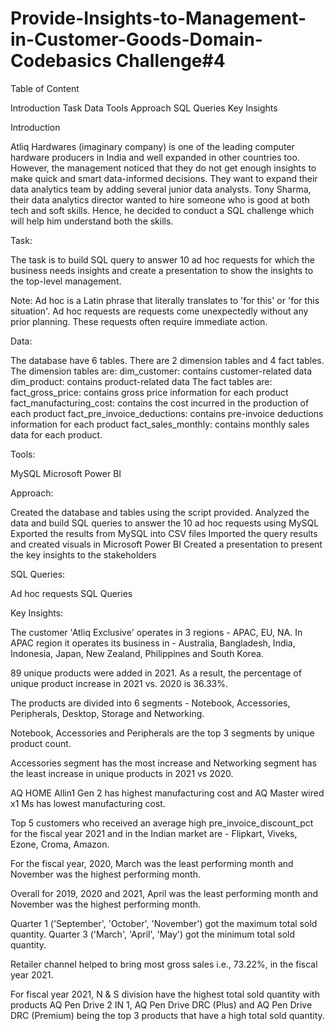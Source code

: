 # Provide-Insights-to-Management-in-Customer-Goods-Domain-Codebasics Challenge#4
Table of Content

Introduction
 Task
 Data
 Tools
 Approach
 SQL Queries
 Key Insights
   

Introduction

Atliq Hardwares (imaginary company) is one of the leading computer hardware producers in India and well expanded in other countries too. However, the management noticed that they do not get enough insights to make quick and smart data-informed decisions. They want to expand their data analytics team by adding several junior data analysts. Tony Sharma, their data analytics director wanted to hire someone who is good at both tech and soft skills. Hence, he decided to conduct a SQL challenge which will help him understand both the skills.

Task:

The task is to build SQL query to answer 10 ad hoc requests for which the business needs insights and create a presentation to show the insights to the top-level management.

Note: Ad hoc is a Latin phrase that literally translates to 'for this' or 'for this situation'. Ad hoc requests are requests come unexpectedly without any prior planning. These requests often require immediate action.

Data:

The database have 6 tables.
There are 2 dimension tables and 4 fact tables.
The dimension tables are:
    dim_customer: contains customer-related data
    dim_product: contains product-related data
The fact tables are:
    fact_gross_price: contains gross price information for each product
    fact_manufacturing_cost: contains the cost incurred in the production of each product
    fact_pre_invoice_deductions: contains pre-invoice deductions information for each product
    fact_sales_monthly: contains monthly sales data for each product.


Tools:

  MySQL
  Microsoft Power BI
    

Approach:

  Created the database and tables using the script provided.
  Analyzed the data and build SQL queries to answer the 10 ad hoc requests using MySQL
  Exported the results from MySQL into CSV files
  Imported the query results and created visuals in Microsoft Power BI
  Created a presentation to present the key insights to the stakeholders

SQL Queries:

   Ad hoc requests SQL Queries

Key Insights:

   The customer 'Atliq Exclusive' operates in 3 regions - APAC, EU, NA. In APAC region it operates its business in - Australia, Bangladesh, India, Indonesia, Japan, New Zealand, Philippines and South Korea.
   
   89 unique products were added in 2021. As a result, the percentage of unique product increase in 2021 vs. 2020 is 36.33%.
   
   The products are divided into 6 segments - Notebook, Accessories, Peripherals, Desktop, Storage and Networking.
   
   Notebook, Accessories and Peripherals are the top 3 segments by unique product count.
   
   Accessories segment has the most increase and Networking segment has the least increase in unique products in 2021 vs 2020.
   
   AQ HOME Allin1 Gen 2 has highest manufacturing cost and AQ Master wired x1 Ms has lowest manufacturing cost.
   
   Top 5 customers who received an average high pre_invoice_discount_pct for the fiscal year 2021 and in the Indian market are - Flipkart, Viveks, Ezone, Croma, Amazon.
   
   For the fiscal year, 2020, March was the least performing month and November was the highest performing month.
   
   Overall for 2019, 2020 and 2021, April was the least performing month and November was the highest performing month.
   
   Quarter 1 ('September', 'October', 'November') got the maximum total sold quantity.
   Quarter 3 ('March', 'April', 'May') got the minimum total sold quantity.
   
   Retailer channel helped to bring most gross sales i.e., 73.22%, in the fiscal year 2021.
   
   For fiscal year 2021, N & S division have the highest total sold quantity with products AQ Pen Drive 2 IN 1, AQ Pen Drive DRC (Plus) and AQ Pen Drive DRC (Premium) being the top 3 products that have a high total sold quantity.
